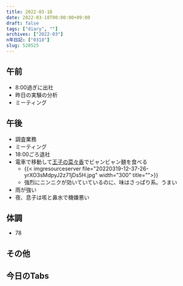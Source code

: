 ```yaml
---
title: 2022-03-18
date: 2022-03-18T00:00:00+09:00
draft: false
tags: ["diary", ""]
archives: ["2022-03"]
n年日記: ["0318"]
slug: 520525
---
```

## 午前
- 8:00過ぎに出社
- 昨日の実験の分析
- ミーティング
## 午後
- 調査業務
- ミーティング
- 18:00ごろ退社
- 電車で移動して[王子の菜々香](https://tabelog.com/tokyo/A1323/A132303/13170382/)でビャンビャン麺を食べる
  - {{< imgresourceserver file="20220319-12-37-26-yrXO3sMdpyJ2z71jDs5H.jpg" width="300" title="">}}
  - 強烈にニンニクが効いていているのに、味はさっぱり系。うまい
- 雨が強い
- 夜、息子は咳と鼻水で機嫌悪い
## 体調
- 78
## その他
## 今日のTabs